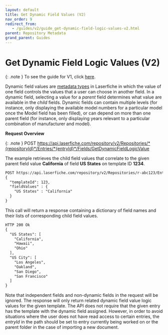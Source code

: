 ```yaml
---
layout: default
title: Get Dynamic Field Values (V2)
nav_order: 9
redirect_from:
   - /guides/v2/guide_get-dynamic-field-logic-values-v2.html
parent: Repository Metadata
grand_parent: Guides
---
```

<!--Copyright (c) Laserfiche.
See LICENSE and LICENSE-CODE in the project root for license information.-->
      
# Get Dynamic Field Logic Values (V2)

{: .note }
To see the guide for V1, click [here](../guide_get-dynamic-field-logic-values/).


Dynamic field values are [metadata types](https://doc.laserfiche.com/laserfiche.documentation/en-us/Default.htm#Dynamic-Fields.htm) in Laserfiche in which the value of one field controls the values that a user can choose in another field. In a dynamic field, selecting a value for a *parent* field determines what value are available in the *child* fields. Dynamic fields can contain multiple levels (for instance, only displaying the available model numbers for a particular model once the Model field has been filled), or can depend on more than one parent field (for instance, only displaying years relevant to a particular combination of manufacturer and model).

**Request Overview**


{: .note }
POST https://api.laserfiche.com/repository/v2/Repositories/*{repositoryId}*/Entries/*{entryId}*/Fields/GetDynamicFieldLogicValue

The example retrieves the child field values that correlate to the given parent field value **California** of field **US States** on template ID **1234**.

```xml
POST https://api.laserfiche.com/repository/v2/Repositories/r-abc123/Entries/12345/Fields/GetDynamicFieldLogicValue
{
  "templateId": 123,
  "fieldValues" : {
    "US States" : "California"
  }
}
```

This call will return a response containing a dictionary of field names and their lists of corresponding child field values.

```xml
HTTP 200 Ok
{
  "US States": [
    "California",
    "Hawaii",
    "Ohio"
  ],
  "US City": [
    "Los Angeles",
    "Oakland",
    "San Diego",
    "San Francisco"
  ]
}
```

Note that independent fields and non-dynamic fields in the request will be ignored. The response will only return related dynamic field value logic values for the given template. The API does not require that the given entry has the template with the dynamic field assigned. However, in order to avoid situations where the user does not have read access to certain entries, the *entryId* in the path should be set to entry currently being worked on or the parent folder in the case of importing a new document.